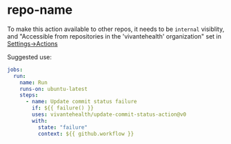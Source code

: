 # repo-name

To make this action available to other repos, it needs to be `internal` visiblity, and "Accessible from repositories in the 'vivantehealth' organization" set in [Settings->Actions](https://github.com/vivantehealth/terraform-plan-action/settings/actions)

Suggested use:

```yaml
jobs:
  run:
    name: Run
    runs-on: ubuntu-latest
    steps:
      - name: Update commit status failure
        if: ${{ failure() }}
        uses: vivantehealth/update-commit-status-action@v0
        with:
          state: "failure"
          context: ${{ github.workflow }}
```
